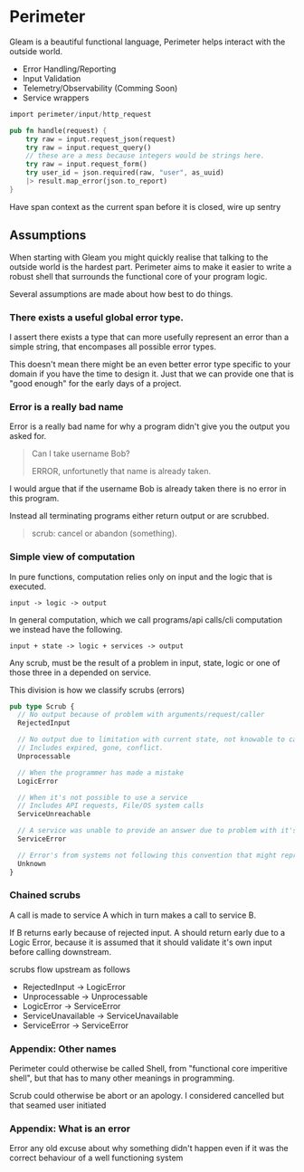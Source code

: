 # Perimeter

Gleam is a beautiful functional language, Perimeter helps interact with the outside world.

- Error Handling/Reporting
- Input Validation
- Telemetry/Observability (Comming Soon)
- Service wrappers

```rust
import perimeter/input/http_request

pub fn handle(request) {
    try raw = input.request_json(request)
    try raw = input.request_query()
    // these are a mess because integers would be strings here.
    try raw = input.request_form()
    try user_id = json.required(raw, "user", as_uuid)
    |> result.map_error(json.to_report)
}
```


Have span context as the current span before it is closed,
wire up sentry

## Assumptions

When starting with Gleam you might quickly realise that talking to the outside world is the hardest part.
Perimeter aims to make it easier to write a robust shell that surrounds the functional core of your program logic. 

Several assumptions are made about how best to do things.

### There exists a useful global error type.

I assert there exists a type that can more usefully represent an error than a simple string, 
that encompases all possible error types.

This doesn't mean there might be an even better error type specific to your domain if you have the time to design it.
Just that we can provide one that is "good enough" for the early days of a project.

### Error is a really bad name

Error is a really bad name for why a program didn't give you the output you asked for.

> Can I take username Bob?
>
> ERROR, unfortunetly that name is already taken.

I would argue that if the username Bob is already taken there is no error in this program.

Instead all terminating programs either return output or are scrubbed.

> scrub: cancel or abandon (something).

### Simple view of computation

In pure functions, computation relies only on input and the logic that is executed.

```
input -> logic -> output
```

In general computation, which we call programs/api calls/cli computation we instead have the following.

```
input + state -> logic + services -> output
```

Any scrub, must be the result of a problem in input, state, logic or one of those three in a depended on service.

This division is how we classify scrubs (errors)

```rust
pub type Scrub {
  // No output because of problem with arguments/request/caller   
  RejectedInput

  // No output due to limitation with current state, not knowable to caller.  
  // Includes expired, gone, conflict.
  Unprocessable

  // When the programmer has made a mistake
  LogicError

  // When it's not possible to use a service
  // Includes API requests, File/OS system calls
  ServiceUnreachable

  // A service was unable to provide an answer due to problem with it's own logic or services
  ServiceError

  // Error's from systems not following this convention that might represent scrubs of more than one kind. 
  Unknown
}
```

### Chained scrubs

A call is made to service A which in turn makes a call to service B.

If B returns early because of rejected input. 
A should return early due to a Logic Error, because it is assumed that it should validate it's own input before calling downstream.

scrubs flow upstream as follows

- RejectedInput -> LogicError
- Unprocessable -> Unprocessable
- LogicError -> ServiceError
- ServiceUnavailable -> ServiceUnavailable
- ServiceError -> ServiceError




### Appendix: Other names

Perimeter could otherwise be called Shell, from "functional core imperitive shell", but that has to many other meanings in programming.

Scrub could otherwise be abort or an apology. I considered cancelled but that seamed user initiated

### Appendix: What is an error

Error any old excuse about why something didn't happen even if it was the correct behaviour of a well functioning system